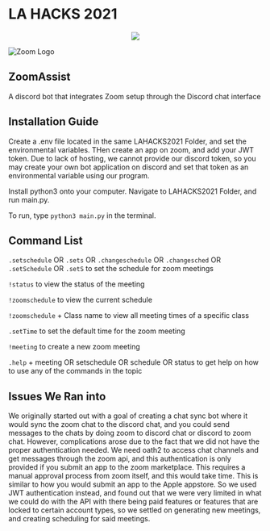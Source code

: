 # LA HACKS 2021

<p align="center">
  <img src="https://raw.githubusercontent.com/gurubac/lahacks21/mahir/Transparent%20Logo.png" />
</p>

![Zoom Logo](https://raw.githubusercontent.com/gurubac/lahacks21/mahir/Transparent%20Logo.png)
## ZoomAssist
A discord bot that integrates Zoom setup through the Discord chat interface
## Installation Guide
Create a .env file located in the same LAHACKS2021 Folder, and set the environmental variables. THen create an app on zoom, and add your JWT token. 
Due to lack of hosting, we cannot provide our discord token, so you may create your own bot application on discord and set that token as an environmental variable using our program.

Install python3 onto your computer. Navigate to LAHACKS2021 Folder, and run main.py.

To run, type `python3 main.py` in the terminal.
## Command List
`.setschedule` OR `.sets` OR `.changeschedule` OR `.changesched` OR `.setSchedule` OR `.setS` to set the schedule for zoom meetings

`!status` to view the status of the meeting 

`!zoomschedule` to view the current schedule 

`!zoomschedule` + Class name to view all meeting times of a specific class

`.setTime` to set the default time for the zoom meeting 

`!meeting` to create a new zoom meeting

`.help` + meeting OR setschedule OR schedule OR status to get help on how to use any of the commands in the topic

## Issues We Ran into
We originally started out with a goal of creating a chat sync bot where it would sync the zoom chat to the discord chat, and you could send messages to the chats by doing zoom to discord chat or discord to zoom chat. However, complications arose due to the fact that we did not have the proper authentication needed. We need oath2 to access chat channels and get messages through the zoom api, and this authentication is only provided if you submit an app to the zoom marketplace. This requires a manual approval process from zoom itself, and this would take time. This is similar to how you would submit an app to the Apple appstore. So we used JWT authentication instead, and found out that we were very limited in what we could do with the API with there being paid features or features that are locked to certain account types, so we settled on generating new meetings, and creating scheduling for said meetings.